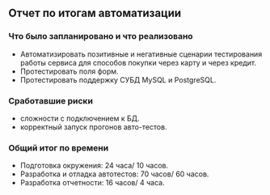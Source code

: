 ## Отчет по итогам автоматизации
### Что было запланировано и что реализовано
* Автоматизировать позитивные и негативные сценарии тестирования работы сервиса для способов покупки через карту и через кредит.
* Протестировать поля форм. 
* Протестировать поддержку СУБД MySQL и PostgreSQL.

### Сработавшие риски
* сложности с подключением к БД.
* корректный запуск прогонов авто-тестов.
### Общий итог по времени
* Подготовка окружения: 24 часа/ 10 часов.
* Разработка и отладка автотестов: 70 часов/ 60 часов.
* Разработка отчетности: 16 часов/ 4 часа.